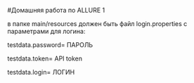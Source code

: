 #Домашняя работа по ALLURE 1

в папке main/resources должен быть файл login.properties с параметрами для логина:

testdata.password= ПАРОЛЬ

testdata.token= API token

testdata.login= ЛОГИН

